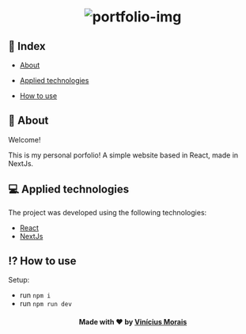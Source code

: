 <h1  align="center">
   <img src="https://i.ibb.co/WgPMpts/image.png" alt="portfolio-img" border="0">
 </h1>
  
## 📍 Index

- [About](#About)

- [Applied technologies](#applied-technologies)

- [How to use](#how-to-use)

<a  id="about"></a>

## 📑 About

Welcome!

This is my personal porfolio! A simple website based in React, made in NextJs.

<a  id="applied-technologies"></a>

## 💻 Applied technologies

The project was developed using the following technologies:

- [React](https://reactjs.org/)
- [NextJs](https://nextjs.org/)

<a  id="how-to-use"></a>

## ⁉ How to use

Setup:

- run `npm i`
- run `npm run dev`

<h4  align="center">
Made with ❤ by <a  href="https://www.linkedin.com/in/viniciusrma/"  target="_blank">Vinícius Morais</a>
</h4>
